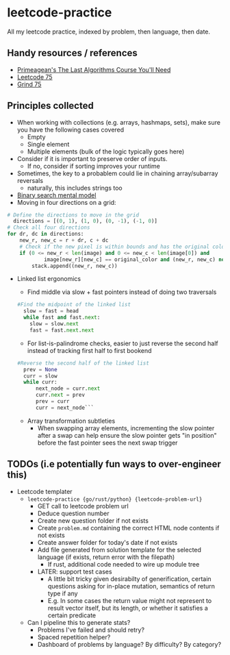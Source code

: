 # leetcode-practice

All my leetcode practice, indexed by problem, then language, then date.

## Handy resources / references

- [Primeagean's The Last Algorithms Course You'll Need](https://theprimeagen.github.io/fem-algos/lessons/introduction/intro)
- [Leetcode 75](https://leetcode.com/studyplan/leetcode-75/)
- [Grind 75](https://www.techinterviewhandbook.org/grind75)

## Principles collected

- When working with collections (e.g. arrays, hashmaps, sets), make sure you have the following cases covered
  - Empty
  - Single element
  - Multiple elements (bulk of the logic typically goes here)
- Consider if it is important to preserve order of inputs.
  - If no, consider if sorting improves your runtime
- Sometimes, the key to a probablem could lie in chaining array/subarray reversals
  - naturally, this includes strings too
- [Binary search mental model](https://leetcode.com/discuss/general-discussion/786126/python-powerful-ultimate-binary-search-template-solved-many-problems)
- Moving in four directions on a grid:

```python
# Define the directions to move in the grid
  directions = [(0, 1), (1, 0), (0, -1), (-1, 0)]
# Check all four directions
for dr, dc in directions:
    new_r, new_c = r + dr, c + dc
    # Check if the new pixel is within bounds and has the original color and not visited
    if (0 <= new_r < len(image) and 0 <= new_c < len(image[0]) and
            image[new_r][new_c] == original_color and (new_r, new_c) not in visited):
        stack.append((new_r, new_c))
```

- Linked list ergonomics

  - Find middle via slow + fast pointers instead of doing two traversals

  ```python
  #Find the midpoint of the linked list
    slow = fast = head
    while fast and fast.next:
      slow = slow.next
      fast = fast.next.next
  ```

  - For list-is-palindrome checks, easier to just reverse the second half instead of tracking first half to first bookend

  ````python
  #Reverse the second half of the linked list
    prev = None
    curr = slow
    while curr:
        next_node = curr.next
        curr.next = prev
        prev = curr
        curr = next_node```
  ````

  - Array transformation subtleties
    - When swapping array elements, incrementing the slow pointer after a swap can help ensure the slow pointer gets "in position" before the fast pointer sees the next swap trigger

## TODOs (i.e potentially fun ways to over-engineer this)

- Leetcode templater
  - `leetcode-practice {go/rust/python} {leetcode-problem-url}`
    - GET call to leetcode problem url
    - Deduce question number
    - Create new question folder if not exists
    - Create `problem.md` containing the correct HTML node contents if not exists
    - Create answer folder for today's date if not exists
    - Add file generated from solution template for the selected language (if exists, return error with the filepath)
      - If rust, additional code needed to wire up module tree
    - LATER: support test cases
      - A little bit tricky given desirabilty of generification, certain questions asking for in-place mutation, semantics of return type if any
      - E.g. In some cases the return value might not represent to result vector itself, but its length, or whether it satisfies a certain predicate
  - Can I pipeline this to generate stats?
    - Problems I've failed and should retry?
    - Spaced repetition helper?
    - Dashboard of problems by language? By difficulty? By category?
